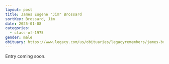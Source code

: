 ```yaml
---
layout: post
title: James Eugene "Jim" Brossard
sortKey: Brossard, Jim
date: 2025-01-08
categories:
  - class-of-1975
gender: male
obituary: https://www.legacy.com/us/obituaries/legacyremembers/james-brossard-obituary?id=57258294
---
```

E﻿ntry coming soon.